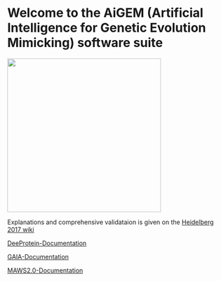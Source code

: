 # Welcome to the AiGEM (Artificial Intelligence for Genetic Evolution Mimicking) software suite
<img src="img.svg" height="350">

Explanations and comprehensive validataion is given on the [Heidelberg 2017 wiki](http://2017.igem.org/Team:Heidelberg/Software)


[DeeProtein-Documentation](https://github.com/igemsoftware2017/AiGEM_TeamHeidelberg2017/blob/master/DeeProtein/DeeProtein_README.md)

[GAIA-Documentation](https://github.com/igemsoftware2017/AiGEM_TeamHeidelberg2017/blob/master/GAIA/GAIA_README.md)

[MAWS2.0-Documentation](https://github.com/igemsoftware2017/AiGEM_TeamHeidelberg2017/blob/master/sharksome-suite/README.md)
